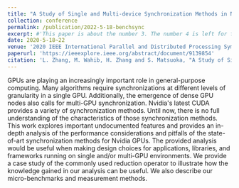 ```yaml
---
title: "A Study of Single and Multi-device Synchronization Methods in Nvidia GPUs"
collection: conference
permalink: /publication/2022-5-18-benchsync
excerpt: #'This paper is about the number 3. The number 4 is left for future work.'
date: 2020-5-18~22
venue: '2020 IEEE International Parallel and Distributed Processing Symposium (IPDPS)'
paperurl: 'https://ieeexplore.ieee.org/abstract/document/9139854'
citation: 'L. Zhang, M. Wahib, H. Zhang and S. Matsuoka, "A Study of Single and Multi-device Synchronization Methods in Nvidia GPUs," 2020 IEEE International Parallel and Distributed Processing Symposium (IPDPS), New Orleans, LA, USA, 2020, pp. 483-493, doi: 10.1109/IPDPS47924.2020.00057.'
---
```


GPUs are playing an increasingly important role in general-purpose computing. Many algorithms require synchronizations at different levels of granularity in a single GPU. Additionally, the emergence of dense GPU nodes also calls for multi-GPU synchronization. Nvidia's latest CUDA provides a variety of synchronization methods. Until now, there is no full understanding of the characteristics of those synchronization methods. This work explores important undocumented features and provides an in-depth analysis of the performance considerations and pitfalls of the state-of-art synchronization methods for Nvidia GPUs. The provided analysis would be useful when making design choices for applications, libraries, and frameworks running on single and/or multi-GPU environments. We provide a case study of the commonly used reduction operator to illustrate how the knowledge gained in our analysis can be useful. We also describe our micro-benchmarks and measurement methods.
